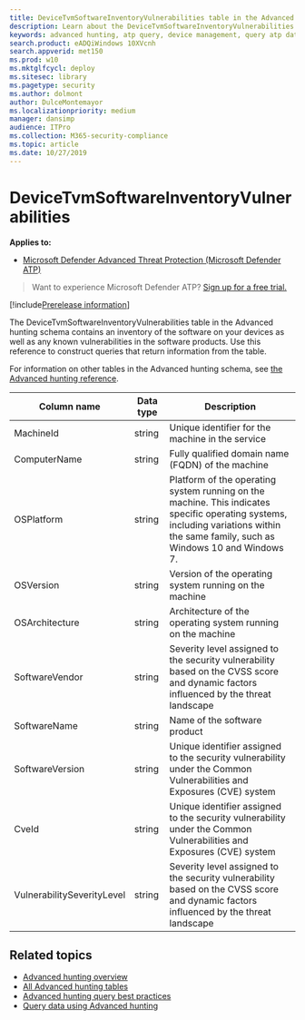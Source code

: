 ```yaml
---
title: DeviceTvmSoftwareInventoryVulnerabilities table in the Advanced hunting schema
description: Learn about the DeviceTvmSoftwareInventoryVulnerabilities table in the Advanced hunting schema, such as operating system platform, version, and architecture, software vendor, name, and version, CVE ID, vulnerability severity, and descriptions
keywords: advanced hunting, atp query, device management, query atp data, query tvm data, query software inventory, query software vulnerability inventory, intellisense, atp telemetry, events, events telemetry, azure log analytics, description, DeviceTvmSoftwareInventoryVulnerabilities
search.product: eADQiWindows 10XVcnh
search.appverid: met150
ms.prod: w10
ms.mktglfcycl: deploy
ms.sitesec: library
ms.pagetype: security
ms.author: dolmont
author: DulceMontemayor
ms.localizationpriority: medium
manager: dansimp
audience: ITPro
ms.collection: M365-security-compliance 
ms.topic: article
ms.date: 10/27/2019
---
```


# DeviceTvmSoftwareInventoryVulnerabilities

**Applies to:**

- [Microsoft Defender Advanced Threat Protection (Microsoft Defender ATP)](https://go.microsoft.com/fwlink/p/?linkid=2069559)

>Want to experience Microsoft Defender ATP? [Sign up for a free trial.](https://www.microsoft.com/en-us/WindowsForBusiness/windows-atp?ocid=docs-wdatp-advancedhuntingref-abovefoldlink)


[!include[Prerelease information](prerelease.md)]

The DeviceTvmSoftwareInventoryVulnerabilities table in the Advanced hunting schema contains an inventory of the software on your devices as well as any known vulnerabilities in the software products. Use this reference to construct queries that return information from the table.

For information on other tables in the Advanced hunting schema, see [the Advanced hunting reference](advanced-hunting-reference.md).

| Column name | Data type | Description |
|-------------|-----------|-------------|
| MachineId | string | Unique identifier for the machine in the service |
| ComputerName | string | Fully qualified domain name (FQDN) of the machine |
| OSPlatform | string | Platform of the operating system running on the machine. This indicates specific operating systems, including variations within the same family, such as Windows 10 and Windows 7.|
| OSVersion | string | Version of the operating system running on the machine |
| OSArchitecture | string | Architecture of the operating system running on the machine|
| SoftwareVendor | string | Severity level assigned to the security vulnerability based on the CVSS score and dynamic factors influenced by the threat landscape|
| SoftwareName | string | Name of the software product|
|SoftwareVersion | string | Unique identifier assigned to the security vulnerability under the Common Vulnerabilities and Exposures (CVE) system|
| CveId | string | Unique identifier assigned to the security vulnerability under the Common Vulnerabilities and Exposures (CVE) system|
| VulnerabilitySeverityLevel | string | Severity level assigned to the security vulnerability based on the CVSS score and dynamic factors influenced by the threat landscape|



## Related topics

- [Advanced hunting overview](overview-hunting.md)
- [All Advanced hunting tables](advanced-hunting-reference.md)
- [Advanced hunting query best practices](advanced-hunting-best-practices.md)
- [Query data using Advanced hunting](advanced-hunting.md)
